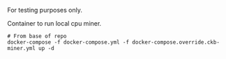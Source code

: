 For testing purposes only. 

Container to run local cpu miner. 

```
# From base of repo 
docker-compose -f docker-compose.yml -f docker-compose.override.ckb-miner.yml up -d 
```

